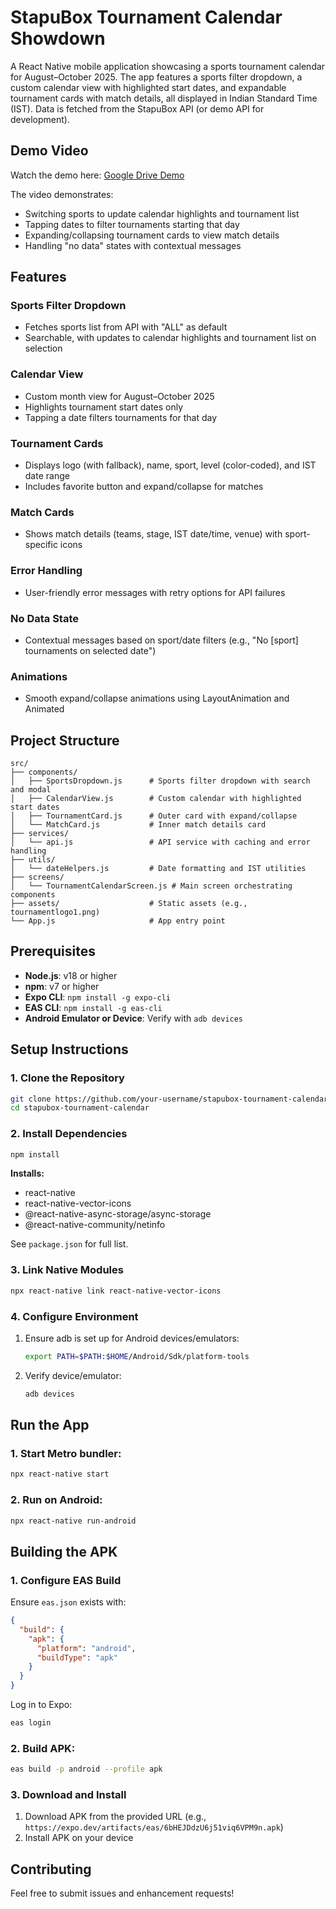 # StapuBox Tournament Calendar Showdown

A React Native mobile application showcasing a sports tournament calendar for August–October 2025. The app features a sports filter dropdown, a custom calendar view with highlighted start dates, and expandable tournament cards with match details, all displayed in Indian Standard Time (IST). Data is fetched from the StapuBox API (or demo API for development).

## Demo Video

Watch the demo here: [Google Drive Demo](https://drive.google.com/file/d/18Z9yI8ttSUANorDdTtD_GfYul88ivgQ6/view?usp=drivesdk)

The video demonstrates:
- Switching sports to update calendar highlights and tournament list
- Tapping dates to filter tournaments starting that day
- Expanding/collapsing tournament cards to view match details
- Handling "no data" states with contextual messages

## Features

### Sports Filter Dropdown
- Fetches sports list from API with "ALL" as default
- Searchable, with updates to calendar highlights and tournament list on selection

### Calendar View
- Custom month view for August–October 2025
- Highlights tournament start dates only
- Tapping a date filters tournaments for that day

### Tournament Cards
- Displays logo (with fallback), name, sport, level (color-coded), and IST date range
- Includes favorite button and expand/collapse for matches

### Match Cards
- Shows match details (teams, stage, IST date/time, venue) with sport-specific icons

### Error Handling
- User-friendly error messages with retry options for API failures

### No Data State
- Contextual messages based on sport/date filters (e.g., "No [sport] tournaments on selected date")

### Animations
- Smooth expand/collapse animations using LayoutAnimation and Animated

## Project Structure

```
src/
├── components/
│   ├── SportsDropdown.js      # Sports filter dropdown with search and modal
│   ├── CalendarView.js        # Custom calendar with highlighted start dates
│   ├── TournamentCard.js      # Outer card with expand/collapse
│   └── MatchCard.js           # Inner match details card
├── services/
│   └── api.js                 # API service with caching and error handling
├── utils/
│   └── dateHelpers.js         # Date formatting and IST utilities
├── screens/
│   └── TournamentCalendarScreen.js # Main screen orchestrating components
├── assets/                    # Static assets (e.g., tournamentlogo1.png)
└── App.js                     # App entry point
```

## Prerequisites

- **Node.js**: v18 or higher
- **npm**: v7 or higher
- **Expo CLI**: `npm install -g expo-cli`
- **EAS CLI**: `npm install -g eas-cli`
- **Android Emulator or Device**: Verify with `adb devices`

## Setup Instructions

### 1. Clone the Repository
```bash
git clone https://github.com/your-username/stapubox-tournament-calendar.git
cd stapubox-tournament-calendar
```

### 2. Install Dependencies
```bash
npm install
```

**Installs:**
- react-native
- react-native-vector-icons
- @react-native-async-storage/async-storage
- @react-native-community/netinfo

See `package.json` for full list.

### 3. Link Native Modules
```bash
npx react-native link react-native-vector-icons
```

### 4. Configure Environment

1. Ensure adb is set up for Android devices/emulators:
   ```bash
   export PATH=$PATH:$HOME/Android/Sdk/platform-tools
   ```

2. Verify device/emulator:
   ```bash
   adb devices
   ```

## Run the App

### 1. Start Metro bundler:
```bash
npx react-native start
```

### 2. Run on Android:
```bash
npx react-native run-android
```

## Building the APK

### 1. Configure EAS Build
Ensure `eas.json` exists with:
```json
{
  "build": {
    "apk": {
      "platform": "android",
      "buildType": "apk"
    }
  }
}
```

Log in to Expo:
```bash
eas login
```

### 2. Build APK:
```bash
eas build -p android --profile apk
```

### 3. Download and Install
1. Download APK from the provided URL (e.g., `https://expo.dev/artifacts/eas/6bHEJDdzU6j51viq6VPM9n.apk`)
2. Install APK on your device

## Contributing

Feel free to submit issues and enhancement requests!

